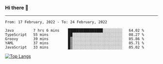 ### Hi there 👋
---
<!--START_SECTION:waka-->
```text
From: 17 February, 2022 - To: 24 February, 2022

Java         7 hrs 6 mins    ████████████████░░░░░░░░░   64.02 % 
TypeScript   55 mins         ██░░░░░░░░░░░░░░░░░░░░░░░   08.27 % 
Groovy       39 mins         █▒░░░░░░░░░░░░░░░░░░░░░░░   05.86 % 
YAML         37 mins         █▒░░░░░░░░░░░░░░░░░░░░░░░   05.71 % 
JavaScript   33 mins         █▒░░░░░░░░░░░░░░░░░░░░░░░   05.02 % 
```
<!--END_SECTION:waka-->

[![Top Langs](https://github-readme-stats.vercel.app/api/top-langs/?username=HyunAh-iia&layout=compact)](https://github.com/anuraghazra/github-readme-stats)
<!--
**HyunAh-iia/HyunAh-iia** is a ✨ _special_ ✨ repository because its `README.md` (this file) appears on your GitHub profile.

Here are some ideas to get you started:

- 🔭 I’m currently working on ...
- 🌱 I’m currently learning ...
- 👯 I’m looking to collaborate on ...
- 🤔 I’m looking for help with ...
- 💬 Ask me about ...
- 📫 How to reach me: ...
- 😄 Pronouns: ...
- ⚡ Fun fact: ...
-->
